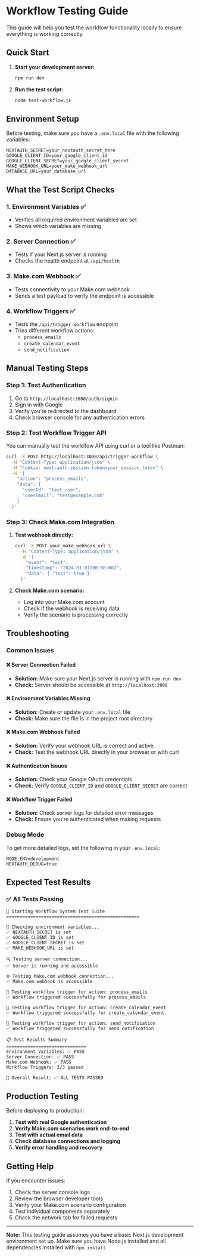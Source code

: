 # Workflow Testing Guide

This guide will help you test the workflow functionality locally to ensure everything is working correctly.

## Quick Start

1. **Start your development server:**
   ```bash
   npm run dev
   ```

2. **Run the test script:**
   ```bash
   node test-workflow.js
   ```

## Environment Setup

Before testing, make sure you have a `.env.local` file with the following variables:

```env
NEXTAUTH_SECRET=your_nextauth_secret_here
GOOGLE_CLIENT_ID=your_google_client_id
GOOGLE_CLIENT_SECRET=your_google_client_secret
MAKE_WEBHOOK_URL=your_make_webhook_url
DATABASE_URL=your_database_url
```

## What the Test Script Checks

### 1. Environment Variables ✅
- Verifies all required environment variables are set
- Shows which variables are missing

### 2. Server Connection ✅
- Tests if your Next.js server is running
- Checks the health endpoint at `/api/health`

### 3. Make.com Webhook ✅
- Tests connectivity to your Make.com webhook
- Sends a test payload to verify the endpoint is accessible

### 4. Workflow Triggers ✅
- Tests the `/api/trigger-workflow` endpoint
- Tries different workflow actions:
  - `process_emails`
  - `create_calendar_event`
  - `send_notification`

## Manual Testing Steps

### Step 1: Test Authentication
1. Go to `http://localhost:3000/auth/signin`
2. Sign in with Google
3. Verify you're redirected to the dashboard
4. Check browser console for any authentication errors

### Step 2: Test Workflow Trigger API

You can manually test the workflow API using curl or a tool like Postman:

```bash
curl -X POST http://localhost:3000/api/trigger-workflow \
  -H "Content-Type: application/json" \
  -H "Cookie: next-auth.session-token=your_session_token" \
  -d '{
    "action": "process_emails",
    "data": {
      "userId": "test_user",
      "userEmail": "test@example.com"
    }
  }'
```

### Step 3: Check Make.com Integration

1. **Test webhook directly:**
   ```bash
   curl -X POST your_make_webhook_url \
     -H "Content-Type: application/json" \
     -d '{
       "event": "test",
       "timestamp": "2024-01-01T00:00:00Z",
       "data": { "test": true }
     }'
   ```

2. **Check Make.com scenario:**
   - Log into your Make.com account
   - Check if the webhook is receiving data
   - Verify the scenario is processing correctly

## Troubleshooting

### Common Issues

#### ❌ Server Connection Failed
- **Solution:** Make sure your Next.js server is running with `npm run dev`
- **Check:** Server should be accessible at `http://localhost:3000`

#### ❌ Environment Variables Missing
- **Solution:** Create or update your `.env.local` file
- **Check:** Make sure the file is in the project root directory

#### ❌ Make.com Webhook Failed
- **Solution:** Verify your webhook URL is correct and active
- **Check:** Test the webhook URL directly in your browser or with curl

#### ❌ Authentication Issues
- **Solution:** Check your Google OAuth credentials
- **Check:** Verify `GOOGLE_CLIENT_ID` and `GOOGLE_CLIENT_SECRET` are correct

#### ❌ Workflow Trigger Failed
- **Solution:** Check server logs for detailed error messages
- **Check:** Ensure you're authenticated when making requests

### Debug Mode

To get more detailed logs, set the following in your `.env.local`:

```env
NODE_ENV=development
NEXTAUTH_DEBUG=true
```

## Expected Test Results

### ✅ All Tests Passing
```
🧪 Starting Workflow System Test Suite
==================================================

🔧 Checking environment variables...
✅ NEXTAUTH_SECRET is set
✅ GOOGLE_CLIENT_ID is set
✅ GOOGLE_CLIENT_SECRET is set
✅ MAKE_WEBHOOK_URL is set

🔍 Testing server connection...
✅ Server is running and accessible

🌐 Testing Make.com webhook connection...
✅ Make.com webhook is accessible

🚀 Testing workflow trigger for action: process_emails
✅ Workflow triggered successfully for process_emails

🚀 Testing workflow trigger for action: create_calendar_event
✅ Workflow triggered successfully for create_calendar_event

🚀 Testing workflow trigger for action: send_notification
✅ Workflow triggered successfully for send_notification

📋 Test Results Summary
==============================
Environment Variables: ✅ PASS
Server Connection: ✅ PASS
Make.com Webhook: ✅ PASS
Workflow Triggers: 3/3 passed

🎯 Overall Result: ✅ ALL TESTS PASSED
```

## Production Testing

Before deploying to production:

1. **Test with real Google authentication**
2. **Verify Make.com scenarios work end-to-end**
3. **Test with actual email data**
4. **Check database connections and logging**
5. **Verify error handling and recovery**

## Getting Help

If you encounter issues:

1. Check the server console logs
2. Review the browser developer tools
3. Verify your Make.com scenario configuration
4. Test individual components separately
5. Check the network tab for failed requests

---

**Note:** This testing guide assumes you have a basic Next.js development environment set up. Make sure you have Node.js installed and all dependencies installed with `npm install`.
